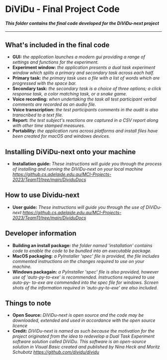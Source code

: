 # DiViDu - Final Project Code

#### _This folder contains the final code developed for the DiViDu-next project_

---

## What's included in the final code

- **GUI:** _the application launches a modern gui providing a range of settings and functions for the experiment._
- **Experiment window:** _the application presents a dual task experiment window which splits a primary and secondary task across each half._
- **Primary task:** _the primary task uses a file with a list of words which are progressed with the space bar._
- **Secondary task:** _the secondary task is a choice of three options; a click response task, a color matching task, or a snake game._
- **Voice recording:** _when undertaking the task all test participant verbal comments are recorded as an audio file._
- **Voice transcription:** _the test participants comments in the audit is also transcribed to a text file._
- **Report:** _the test subject's reactions are captured in a CSV report along with other time stamped measures._
- **Portability:** _the application runs across platforms and install files have been created for macOS and windows devices._

## Installing DiViDu-next onto your machine

- **Installation guide:** _These instructions will guide you through the process of installing and running the DiViDu-next on your local machine https://github.cs.adelaide.edu.au/MCI-Projects-2023/Team11/tree/main/DividuDocs_

## How to use Dividu-next

- **User guide:** _These instructions will guide you through the use of DiViDu-next https://github.cs.adelaide.edu.au/MCI-Projects-2023/Team11/tree/main/DividuDocs_ 
                           
## Developer information 
- **Building an install package:** _the folder named 'installation' contains code to enable the code to be bundled into an executable package._
- **MacOS packaging:** _a PyInstaller 'spec' file is provided, the file includes commented instructions on the changes required to use on your machine._
- **Windows packagain:** _a PyInstaller 'spec' file is also provided, however use of 'auto-py-to-exe' is recommended. Instructions required to use auto-py-      to-exe are commended into the spec file for windows. Screen shots of the information required in 'auto-py-to-exe' are also included._

## Things to note

- **Open Source:** _DiViDu-next is open source and the code may be downloaded, extended and used in accordance with the open source licence_
- **Credit:** _DiViDu-next is named as such because the motivation for the project originated from the idea to redevelop a Dual Task Experiment software solution called DiViDu. This software is an open-source solution in Visual Basic created and published by Nina Heck and Moritz Schubotz https://github.com/dividu/dividu_

